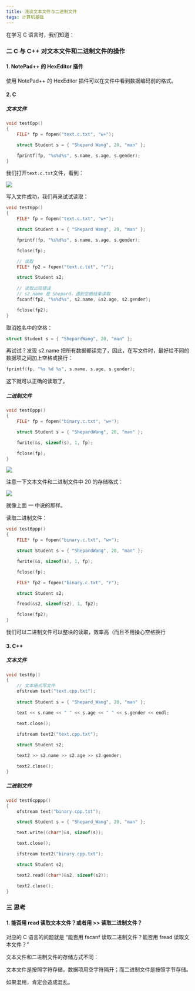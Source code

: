 ```yaml
---
title: 浅谈文本文件与二进制文件
tags: 计算机基础
---
```






在学习 C 语言时，我们知道：

### 二 C 与 C++ 对文本文件和二进制文件的操作

#### 1. NotePad++ 的 HexEditor 插件

使用 NotePad++ 的 HexEditor 插件可以在文件中看到数据编码前的格式。



#### 2. C 

##### 文本文件

```c
void test6pp()
{
	FILE* fp = fopen("text.c.txt", "w+");

	struct Student s = { "Shepard Wang", 20, "man" };

	fprintf(fp, "%s%d%s", s.name, s.age, s.gender);
}
```

我们打开`text.c.txt`文件，看到：

![](https://hairrrrr.github.io/assets/2020-07-09-1.png)

写入文件成功，我们再来试试读取：

```c
void test6pp()
{
	FILE* fp = fopen("text.c.txt", "w+");

	struct Student s = { "Shepard Wang", 20, "man" };

	fprintf(fp, "%s%d%s", s.name, s.age, s.gender);

	fclose(fp);

    // 读取
	FILE* fp2 = fopen("text.c.txt", "r");

	struct Student s2;
	
	// 读取出现错误
	// s2.name 是 Shepard，遇到空格结束读取
	fscanf(fp2, "%s%d%s", s2.name, &s2.age, s2.gender);

	fclose(fp2);
}
```

取消姓名中的空格：

```c
struct Student s = { "ShepardWang", 20, "man" };
```

再试试？发现 s2.name 把所有数据都读完了，因此，在写文件时，最好给不同的数据项之间加上空格或换行：

```c
fprintf(fp, "%s %d %s", s.name, s.age, s.gender);
```

这下就可以正确的读取了。

##### 二进制文件

```c
void test6ppp()
{
	FILE* fp = fopen("binary.c.txt", "w+");

	struct Student s = { "ShepardWang", 20, "man" };

	fwrite(&s, sizeof(s), 1, fp);

	fclose(fp);
}
```

![](https://hairrrrr.github.io/assets/2020-07-09-2.png)

注意一下文本文件和二进制文件中 20 的存储格式：

![](https://hairrrrr.github.io/assets/2020-07-09-3.png)

就像上面 **一**  中说的那样。

读取二进制文件：

```c
void test6ppp()
{
	FILE* fp = fopen("binary.c.txt", "w+");

	struct Student s = { "ShepardWang", 20, "man" };

	fwrite(&s, sizeof(s), 1, fp);

	fclose(fp);

	FILE* fp2 = fopen("binary.c.txt", "r");

	struct Student s2;

	fread(&s2, sizeof(s2), 1, fp2);

	fclose(fp2);
}
```

我们可以二进制文件可以整块的读取，效率高（而且不用操心空格换行



#### 3. C++

##### 文本文件

```cpp
void test6p()
{
	// 文本格式写文件
	ofstream text("text.cpp.txt");
	
	struct Student s = { "Shepard_Wang", 20, "man" };

	text << s.name << " " << s.age << " " << s.gender << endl;

	text.close();

	ifstream text2("text.cpp.txt");
	
	struct Student s2;

	text2 >> s2.name >> s2.age >> s2.gender;

	text2.close();
}
```

##### 二进制文件

```cpp
void test6cpppp()
{
	ofstream text("binary.cpp.txt");

	struct Student s = { "Shepard_Wang", 20, "man" };

	text.write((char*)&s, sizeof(s));

	text.close();

	ifstream text2("binary.cpp.txt");

	struct Student s2;

	text2.read((char*)&s2, sizeof(s2));

	text2.close();
}
```



### 三  思考

#### 1. 能否用 read 读取文本文件？或者用 >> 读取二进制文件？

对应的 C 语言的问题就是 “能否用 fscanf 读取二进制文件？能否用 fread 读取文本文件？”

文本文件和二进制文件的存储方式不同：

文本文件是按照字符存储，数据项用空字符隔开；而二进制文件是按照字节存储。

如果混用，肯定会造成混乱。
